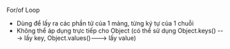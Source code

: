 For/of Loop
- Dùng để lấy ra các phần tử của 1 mảng, từng ký tự của 1 chuỗi 
- Không thể áp dụng trực tiếp cho Object (có thể sử dụng Object.keys() ---> lấy key, Object.values()---> lấy value)